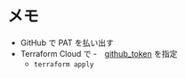 # メモ 
- GitHub で PAT を払い出す
- Terraform Cloud で
  -　[github_token](variables.tf) を指定
  - `terraform apply`
